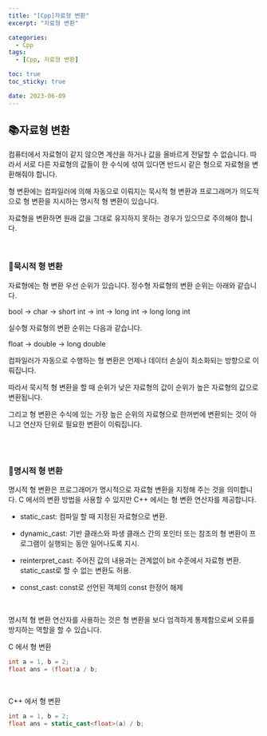 ```yaml
---
title: "[Cpp]자료형 변환"
excerpt: "자료형 변환"

categories:
  - Cpp
tags:
  - [Cpp, 자료형 변환]

toc: true
toc_sticky: true

date: 2023-06-09
---
```


## 📚자료형 변환
컴퓨터에서 자료형이 같지 않으면 계산을 하거나 값을 올바르게 전달할 수 없습니다. 따라서 서로 다른 자료형의 값들이 한 수식에 섞여 있다면 반드시 같은 형으로 자료형을 변환해줘야 합니다.

형 변환에는 컴파일러에 의해 자동으로 이뤄지는 묵시적 형 변환과 프로그래머가 의도적으로 형 변환을 지시하는 명시적 형 변환이 있습니다.

자료형을 변환하면 원래 값을 그대로 유지하지 못하는 경우가 있으므로 주의해야 합니다.

<br>

### 📄묵시적 형 변환
자료형에는 형 변환 우선 순위가 있습니다. 정수형 자료형의 변환 순위는 아래와 같습니다.

bool -> char -> short int -> int -> long int -> long long int 

실수형 자료형의 변환 순위는 다음과 같습니다.

float -> double -> long double

컴파일러가 자동으로 수행하는 형 변환은 언제나 데이터 손실이 최소화되는 방향으로 이뤄집니다.

따라서 묵시적 형 변환을 할 때 순위가 낮은 자료형의 값이 순위가 높은 자료형의 값으로 변환됩니다.

그리고 형 변환은 수식에 있는 가장 높은 순위의 자료형으로 한꺼번에 변환되는 것이 아니고 연산자 단위로 필요한 변환이 이뤄집니다.

<br><br>

### 📄명시적 형 변환
명시적 형 변환은 프로그래머가 명시적으로 자료형 변환을 지정해 주는 것을 의미합니다. C 에서의 변환 방법을 사용할 수 있지만 C++ 에서는 형 변환 연산자를 제공합니다.

* static_cast: 컴파일 할 때 지정된 자료형으로 변환.

* dynamic_cast: 기반 클래스와 파생 클래스 간의 포인터 또는 참조의 형 변환이 프로그램이 실행되는 동안 일어나도록 지시.

* reinterpret_cast: 주어진 값의 내용과는 관계없이 bit 수준에서 자료형 변환. static_cast로 할 수 없는 변환도 허용.

* const_cast: const로 선언된 객체의 const 한정어 해제

<br>

명시적 형 변환 연산자를 사용하는 것은 형 변환을 보다 엄격하게 통제함으로써 오류를 방지하는 역할을 할 수 있습니다.

C 에서 형 변환
```c
int a = 1, b = 2;
float ans = (float)a / b;
```

<br>

C++ 에서 형 변환
```cpp
int a = 1, b = 2;
float ans = static_cast<float>(a) / b;
```

<br><br>